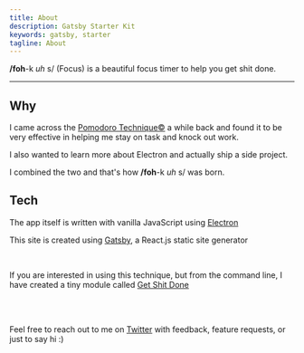 ```yaml
---
title: About
description: Gatsby Starter Kit
keywords: gatsby, starter
tagline: About
---
```


**/foh**-k _uh_ s/ (Focus) is a beautiful focus timer to help you get shit done.

---

## Why 
I came across the <a href="https://cirillocompany.de/pages/pomodoro-technique" target="_blank">Pomodoro Technique©</a> a while back and found it to be very effective in helping me stay on task and knock out work.

I also wanted to learn more about Electron and actually ship a side project. 

I combined the two and that's how **/foh**-k _uh_ s/ was born.

## Tech

The app itself is written with vanilla JavaScript using <a href="https://electron.atom.io/" target="_blank">Electron</a>

This site is created using <a href="https://github.com/gatsbyjs/gatsby" target="_blank">Gatsby</a>, a React.js static site generator

<br />

If you are interested in using this technique, but from the command line, I have created a tiny module called <a href="https://www.npmjs.com/package/get-shit-done" target="_blank">Get Shit Done</a>

<br />
<br />


Feel free to reach out to me on <a href="https://twitter.com/TravisWerbelow" target="_blank">Twitter</a> with feedback, feature requests, or just to say hi :) 